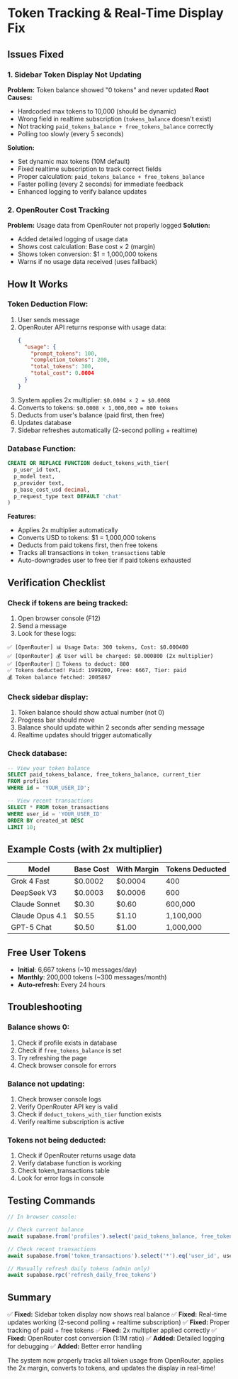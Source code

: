 # Token Tracking & Real-Time Display Fix

## Issues Fixed

### 1. Sidebar Token Display Not Updating
**Problem:** Token balance showed "0 tokens" and never updated
**Root Causes:**
- Hardcoded max tokens to 10,000 (should be dynamic)
- Wrong field in realtime subscription (`tokens_balance` doesn't exist)
- Not tracking `paid_tokens_balance + free_tokens_balance` correctly
- Polling too slowly (every 5 seconds)

**Solution:**
- Set dynamic max tokens (10M default)
- Fixed realtime subscription to track correct fields
- Proper calculation: `paid_tokens_balance + free_tokens_balance`
- Faster polling (every 2 seconds) for immediate feedback
- Enhanced logging to verify balance updates

### 2. OpenRouter Cost Tracking
**Problem:** Usage data from OpenRouter not properly logged
**Solution:**
- Added detailed logging of usage data
- Shows cost calculation: Base cost × 2 (margin)
- Shows token conversion: $1 = 1,000,000 tokens
- Warns if no usage data received (uses fallback)

## How It Works

### Token Deduction Flow:
1. User sends message
2. OpenRouter API returns response with usage data:
   ```json
   {
     "usage": {
       "prompt_tokens": 100,
       "completion_tokens": 200,
       "total_tokens": 300,
       "total_cost": 0.0004
     }
   }
   ```
3. System applies 2x multiplier: `$0.0004 × 2 = $0.0008`
4. Converts to tokens: `$0.0008 × 1,000,000 = 800 tokens`
5. Deducts from user's balance (paid first, then free)
6. Updates database
7. Sidebar refreshes automatically (2-second polling + realtime)

### Database Function:
```sql
CREATE OR REPLACE FUNCTION deduct_tokens_with_tier(
  p_user_id text,
  p_model text,
  p_provider text,
  p_base_cost_usd decimal,
  p_request_type text DEFAULT 'chat'
)
```

**Features:**
- Applies 2x multiplier automatically
- Converts USD to tokens: $1 = 1,000,000 tokens
- Deducts from paid tokens first, then free tokens
- Tracks all transactions in `token_transactions` table
- Auto-downgrades user to free tier if paid tokens exhausted

## Verification Checklist

### Check if tokens are being tracked:
1. Open browser console (F12)
2. Send a message
3. Look for these logs:

```
✅ [OpenRouter] 📊 Usage Data: 300 tokens, Cost: $0.000400
✅ [OpenRouter] 💰 User will be charged: $0.000800 (2x multiplier)
✅ [OpenRouter] 💎 Tokens to deduct: 800
✅ Tokens deducted! Paid: 1999200, Free: 6667, Tier: paid
💰 Token balance fetched: 2005867
```

### Check sidebar display:
1. Token balance should show actual number (not 0)
2. Progress bar should move
3. Balance should update within 2 seconds after sending message
4. Realtime updates should trigger automatically

### Check database:
```sql
-- View your token balance
SELECT paid_tokens_balance, free_tokens_balance, current_tier
FROM profiles
WHERE id = 'YOUR_USER_ID';

-- View recent transactions
SELECT * FROM token_transactions
WHERE user_id = 'YOUR_USER_ID'
ORDER BY created_at DESC
LIMIT 10;
```

## Example Costs (with 2x multiplier)

| Model | Base Cost | With Margin | Tokens Deducted |
|-------|-----------|-------------|-----------------|
| Grok 4 Fast | $0.0002 | $0.0004 | 400 |
| DeepSeek V3 | $0.0003 | $0.0006 | 600 |
| Claude Sonnet | $0.30 | $0.60 | 600,000 |
| Claude Opus 4.1 | $0.55 | $1.10 | 1,100,000 |
| GPT-5 Chat | $0.50 | $1.00 | 1,000,000 |

## Free User Tokens

- **Initial**: 6,667 tokens (~10 messages/day)
- **Monthly**: 200,000 tokens (~300 messages/month)
- **Auto-refresh**: Every 24 hours

## Troubleshooting

### Balance shows 0:
1. Check if profile exists in database
2. Check if `free_tokens_balance` is set
3. Try refreshing the page
4. Check browser console for errors

### Balance not updating:
1. Check browser console logs
2. Verify OpenRouter API key is valid
3. Check if `deduct_tokens_with_tier` function exists
4. Verify realtime subscription is active

### Tokens not being deducted:
1. Check if OpenRouter returns usage data
2. Verify database function is working
3. Check token_transactions table
4. Look for error logs in console

## Testing Commands

```javascript
// In browser console:

// Check current balance
await supabase.from('profiles').select('paid_tokens_balance, free_tokens_balance').eq('id', user.uid).single()

// Check recent transactions
await supabase.from('token_transactions').select('*').eq('user_id', user.uid).order('created_at', { ascending: false }).limit(5)

// Manually refresh daily tokens (admin only)
await supabase.rpc('refresh_daily_free_tokens')
```

## Summary

✅ **Fixed:** Sidebar token display now shows real balance
✅ **Fixed:** Real-time updates working (2-second polling + realtime subscription)
✅ **Fixed:** Proper tracking of paid + free tokens
✅ **Fixed:** 2x multiplier applied correctly
✅ **Fixed:** OpenRouter cost conversion (1:1M ratio)
✅ **Added:** Detailed logging for debugging
✅ **Added:** Better error handling

The system now properly tracks all token usage from OpenRouter, applies the 2x margin, converts to tokens, and updates the display in real-time!
